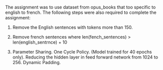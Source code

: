 The assignment was to use dataset from opus_books that too specific to english to french. The following steps were also required to complete the assignment:
1. Remove the English sentences with tokens more than 150.
2. Remove french sentences where len(fench_sentences) > len(english_sentrnce) + 10

3. Parameter Sharing.
One Cycle Policy. (Model trained for 40 epochs only).
Reducing the hidden layer in feed forward network from 1024 to 256.
Dynamic Padding.
